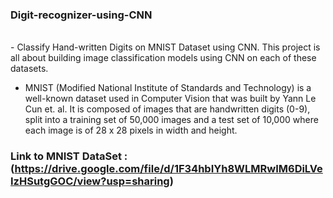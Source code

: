 ### Digit-recognizer-using-CNN
<br/>
- Classify Hand-written Digits on MNIST Dataset using CNN. This project is all about building image classification models using CNN on each of these datasets.

- MNIST (Modified National Institute of Standards and Technology) is a well-known dataset used in Computer Vision that was built by Yann Le Cun et. al. It is composed of images that are handwritten digits (0-9), split into a training set of 50,000 images and a test set of 10,000 where each image is of 28 x 28 pixels in width and height.

### Link to MNIST DataSet : (https://drive.google.com/file/d/1F34hbIYh8WLMRwIM6DiLVeIzHSutgGOC/view?usp=sharing)
